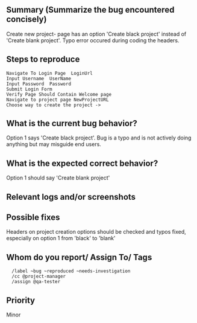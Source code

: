 
## Summary (Summarize the bug encountered concisely)
Create new project- page has an option 'Create black project' instead of 'Create blank project'. Typo error occured during coding the headers.



## Steps to reproduce     
    Navigate To Login Page  LoginUrl
    Input Username  UserName
    Input Password  Password
    Submit Login Form
    Verify Page Should Contain Welcome page	
    Navigate to project page NewProjectURL
	Choose way to create the project -> 


## What is the current bug behavior?
Option 1 says 'Create black project'. Bug is a typo and is not actively doing anything but may misguide end users. 
     

## What is the expected correct behavior?
Option 1 should say 'Create blank project'
     
## Relevant logs and/or screenshots

      

## Possible fixes
Headers on project creation options should be checked and typos fixed, especially on option 1 from 'black' to 'blank'


## Whom do you report/ Assign To/ Tags
	  /label ~bug ~reproduced ~needs-investigation 
      /cc @project-manager 
      /assign @qa-tester

## Priority
Minor
      
